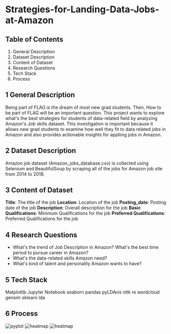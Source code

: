 # Strategies-for-Landing-Data-Jobs-at-Amazon
## Table of Contents
1. General Description
2. Dataset Description
3. Content of Dataset
4. Research Questions
5. Tech Stack
6. Process

## 1 General Description 
Being part of FLAG is the dream of most new grad students. Then, How to be part of FLAG will be an important question. This project wants to explore what's the best strategies for students of data-related field by analyzing Amazon's Job skills dataset. This investigation is important because it allows new grad students to examine how well they fit to data related jobs in Amazon and also provides actionable insights for appliing jobs in Amazon.

## 2 Dataset Description

Amazon job dataset (Amazon_jobs_database.csv) is collected using Selenium and BeautifulSoup by scraping all of the jobs for Amazon job site from 2014 to 2018.

## 3 Content of Dataset
<b>Title</b>: The title of the job
<b>Location</b>: Location of the job
<b>Posting_date</b>: Posting date of the job
<b>Description</b>: Overall description for the job
<b>Basic Qualifications</b>: Minimum Qualifications for the job
<b>Preferred Qualifications</b>: Preferred Qualifications for the job

## 4 Research Questions
- What's the trend of Job Description in Amazon? What's the best time period to pursue career in Amazon?
- What's the data-related skills Amazon need?
- What's kind of talent and personality Amazon wants to have?

## 5 Tech Stack
Matplotlib
Jupyter Notebook
seaborn
pandas
pyLDAvis
nltk
re
wordcloud
gensim
sklearn
lda

## 6 Process

![pyplot](newplot.png)
![heatmap](DV10.png)
![heatmap](DV6.png)
